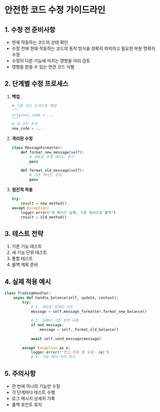 # 안전한 코드 수정 가이드라인

## 1. 수정 전 준비사항
- 현재 작동하는 코드의 상태 확인
- 수정 전에 현재 작동하는 코드의 동작 방식을 정확히 파악하고 필요한 부분 명확히 수정
- 수정이 다른 기능에 미치는 영향을 미리 검토
- 영향을 받을 수 있는 연관 코드 식별

## 2. 단계별 수정 프로세스
1. **백업**
   ```python
   # 기존 코드 주석으로 백업
   """
   original_code = ...
   """
   # 새 코드 추가
   new_code = ...
   ```

2. **격리된 수정**
   ```python
   class MessageFormatter:
       def format_new_message(self):
           # 새로운 포맷 메서드 추가
           pass
           
       def format_old_message(self):
           # 기존 메서드 유지
           pass
   ```

3. **점진적 적용**
   ```python
   try:
       result = new_method()
   except Exception:
       logger.error("새 메서드 실패, 기존 메서드로 폴백")
       result = old_method()
   ```

## 3. 테스트 전략
1. 기존 기능 테스트
2. 새 기능 단위 테스트
3. 통합 테스트
4. 롤백 계획 준비

## 4. 실제 적용 예시
```python
class TradingHandler:
    async def handle_balance(self, update, context):
        try:
            # 1. 새로운 포맷터 시도
            message = self.message_formatter.format_new_balance()
            
            # 2. 실패시 기존 포맷 사용
            if not message:
                message = self._format_old_balance()
                
            await self.send_message(message)
            
        except Exception as e:
            logger.error(f"잔고 조회 중 오류: {e}")
            # 3. 기본 에러 처리 유지
```

## 5. 주의사항
- 한 번에 하나의 기능만 수정
- 각 단계마다 테스트 수행
- 로그 메시지 상세히 기록
- 롤백 포인트 유지 